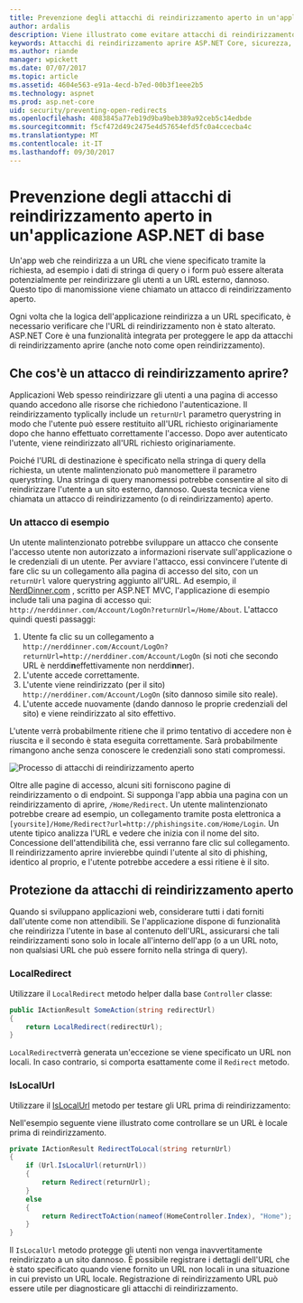 ```yaml
---
title: Prevenzione degli attacchi di reindirizzamento aperto in un'applicazione ASP.NET Core | Documenti Microsoft
author: ardalis
description: Viene illustrato come evitare attacchi di reindirizzamento aprire un'applicazione ASP.NET di base
keywords: Attacchi di reindirizzamento aprire ASP.NET Core, sicurezza,
ms.author: riande
manager: wpickett
ms.date: 07/07/2017
ms.topic: article
ms.assetid: 4604e563-e91a-4ecd-b7ed-00b3f1eee2b5
ms.technology: aspnet
ms.prod: asp.net-core
uid: security/preventing-open-redirects
ms.openlocfilehash: 4083845a77eb19d9ba9beb389a92ceb5c14edbde
ms.sourcegitcommit: f5cf472d49c2475e4d57654efd5fc0a4ccecba4c
ms.translationtype: MT
ms.contentlocale: it-IT
ms.lasthandoff: 09/30/2017
---
```

# <a name="preventing-open-redirect-attacks-in-an-aspnet-core-app"></a>Prevenzione degli attacchi di reindirizzamento aperto in un'applicazione ASP.NET di base

Un'app web che reindirizza a un URL che viene specificato tramite la richiesta, ad esempio i dati di stringa di query o i form può essere alterata potenzialmente per reindirizzare gli utenti a un URL esterno, dannoso. Questo tipo di manomissione viene chiamato un attacco di reindirizzamento aperto.

Ogni volta che la logica dell'applicazione reindirizza a un URL specificato, è necessario verificare che l'URL di reindirizzamento non è stato alterato. ASP.NET Core è una funzionalità integrata per proteggere le app da attacchi di reindirizzamento aprire (anche noto come open reindirizzamento).

## <a name="what-is-an-open-redirect-attack"></a>Che cos'è un attacco di reindirizzamento aprire?

Applicazioni Web spesso reindirizzare gli utenti a una pagina di accesso quando accedono alle risorse che richiedono l'autenticazione. Il reindirizzamento typlically include un `returnUrl` parametro querystring in modo che l'utente può essere restituito all'URL richiesto originariamente dopo che hanno effettuato correttamente l'accesso. Dopo aver autenticato l'utente, viene reindirizzato all'URL richiesto originariamente.

Poiché l'URL di destinazione è specificato nella stringa di query della richiesta, un utente malintenzionato può manomettere il parametro querystring. Una stringa di query manomessi potrebbe consentire al sito di reindirizzare l'utente a un sito esterno, dannoso. Questa tecnica viene chiamata un attacco di reindirizzamento (o di reindirizzamento) aperto.

### <a name="an-example-attack"></a>Un attacco di esempio

Un utente malintenzionato potrebbe sviluppare un attacco che consente l'accesso utente non autorizzato a informazioni riservate sull'applicazione o le credenziali di un utente. Per avviare l'attacco, essi convincere l'utente di fare clic su un collegamento alla pagina di accesso del sito, con un `returnUrl` valore querystring aggiunto all'URL. Ad esempio, il [NerdDinner.com](http://nerddinner.com) , scritto per ASP.NET MVC, l'applicazione di esempio include tali una pagina di accesso qui: ``http://nerddinner.com/Account/LogOn?returnUrl=/Home/About``. L'attacco quindi questi passaggi:

1. Utente fa clic su un collegamento a ``http://nerddinner.com/Account/LogOn?returnUrl=http://nerddiner.com/Account/LogOn`` (si noti che secondo URL è nerddi**n**effettivamente non nerddi**nn**er).
2. L'utente accede correttamente.
3. L'utente viene reindirizzato (per il sito) ``http://nerddiner.com/Account/LogOn`` (sito dannoso simile sito reale).
4. L'utente accede nuovamente (dando dannoso le proprie credenziali del sito) e viene reindirizzato al sito effettivo.

L'utente verrà probabilmente ritiene che il primo tentativo di accedere non è riuscita e il secondo è stata eseguita correttamente. Sarà probabilmente rimangono anche senza conoscere le credenziali sono stati compromessi.

![Processo di attacchi di reindirizzamento aperto](preventing-open-redirects/_static/open-redirection-attack-process.png)

Oltre alle pagine di accesso, alcuni siti forniscono pagine di reindirizzamento o di endpoint. Si supponga l'app abbia una pagina con un reindirizzamento di aprire, ``/Home/Redirect``. Un utente malintenzionato potrebbe creare ad esempio, un collegamento tramite posta elettronica a ``[yoursite]/Home/Redirect?url=http://phishingsite.com/Home/Login``. Un utente tipico analizza l'URL e vedere che inizia con il nome del sito. Concessione dell'attendibilità che, essi verranno fare clic sul collegamento. Il reindirizzamento aprire invierebbe quindi l'utente al sito di phishing, identico al proprio, e l'utente potrebbe accedere a essi ritiene è il sito.

## <a name="protecting-against-open-redirect-attacks"></a>Protezione da attacchi di reindirizzamento aperto

Quando si sviluppano applicazioni web, considerare tutti i dati forniti dall'utente come non attendibili. Se l'applicazione dispone di funzionalità che reindirizza l'utente in base al contenuto dell'URL, assicurarsi che tali reindirizzamenti sono solo in locale all'interno dell'app (o a un URL noto, non qualsiasi URL che può essere fornito nella stringa di query).

### <a name="localredirect"></a>LocalRedirect

Utilizzare il ``LocalRedirect`` metodo helper dalla base `Controller` classe:

```csharp
public IActionResult SomeAction(string redirectUrl)
{
    return LocalRedirect(redirectUrl);
}
```

``LocalRedirect``verrà generata un'eccezione se viene specificato un URL non locali. In caso contrario, si comporta esattamente come il ``Redirect`` metodo.

### <a name="islocalurl"></a>IsLocalUrl

Utilizzare il [IsLocalUrl](https://docs.microsoft.com/aspnet/core/api/microsoft.aspnetcore.mvc.iurlhelper#Microsoft_AspNetCore_Mvc_IUrlHelper_IsLocalUrl_System_String_) metodo per testare gli URL prima di reindirizzamento:

Nell'esempio seguente viene illustrato come controllare se un URL è locale prima di reindirizzamento.

```csharp
private IActionResult RedirectToLocal(string returnUrl)
{
    if (Url.IsLocalUrl(returnUrl))
    {
        return Redirect(returnUrl);
    }
    else
    {
        return RedirectToAction(nameof(HomeController.Index), "Home");
    }
}
```

Il `IsLocalUrl` metodo protegge gli utenti non venga inavvertitamente reindirizzato a un sito dannoso. È possibile registrare i dettagli dell'URL che è stato specificato quando viene fornito un URL non locali in una situazione in cui previsto un URL locale. Registrazione di reindirizzamento URL può essere utile per diagnosticare gli attacchi di reindirizzamento.

